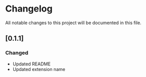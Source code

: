 # Changelog

All notable changes to this project will be documented in this file.


## [0.1.1]

### Changed

- Updated README
- Updated extension name